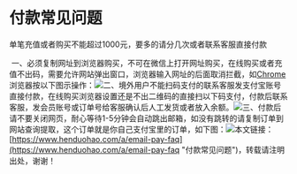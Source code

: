 # 付款常见问题
单笔充值或者购买不能超过1000元，要多的请分几次或者联系客服直接付款
​

​
​
一、必须复制网址到浏览器购买，不可在微信上打开网址购买，在线购买或者充值不出码，需要允许网站弹出窗口，浏览器输入网址的后面取消拦截，如[Chrome](https://www.henduohao.com/tag/chrome "Google Chrome是一款由Google公司开发的网页浏览器。")浏览器按以下图示操作：
​
![](https://p3-juejin.byteimg.com/tos-cn-i-k3u1fbpfcp/5b14033f1c134d7d9aa292f47b0a817b~tplv-k3u1fbpfcp-zoom-1.image)
​
二、境外用户不能扫码支付的联系客服发支付宝账号直接付款，在线购买浏览器设置还是不出二维码的直接扫以下码支付，付款后联系客服，发会员账号或订单号给客服确认后人工发货或者放入余额。
​
![](https://p3-juejin.byteimg.com/tos-cn-i-k3u1fbpfcp/9b622224f56c467fbd94f70d0c265862~tplv-k3u1fbpfcp-zoom-1.image)
​
三、付款后请不要关闭网页，耐心等待1-5分钟会自动跳出邮箱，如没有跳转的请复制订单到网站查询提取，这个订单就是你自己支付宝里的订单，如下图：
​
![](https://p3-juejin.byteimg.com/tos-cn-i-k3u1fbpfcp/fdbe46c077ea4608b172747e2fdb4c2a~tplv-k3u1fbpfcp-zoom-1.image)
​
本文链接：[https://www.henduohao.com/a/email-pay-faq](https://www.henduohao.com/a/email-pay-faq "付款常见问题")，转载请注明出处，谢谢！